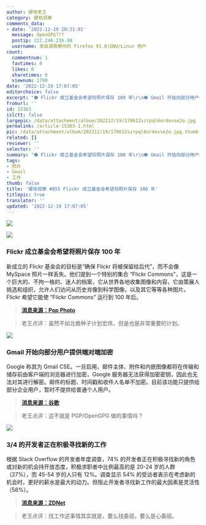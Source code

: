 ```yaml
---
author: 硬核老王
category: 硬核观察
comments_data:
- date: '2022-12-19 20:21:01'
  message: OpenGPG???
  postip: 222.246.236.40
  username: 来自湖南郴州的 Firefox 91.0|GNU/Linux 用户
count:
  commentnum: 1
  favtimes: 0
  likes: 0
  sharetimes: 0
  viewnum: 1798
date: '2022-12-19 17:07:05'
editorchoice: false
excerpt: "❶ Flickr 成立基金会希望将照片保存 100 年\r\n❷ Gmail 开始向部分用户提供端对端加密\r\n❸ 3/4 的开发者正在积极寻找新的工作"
fromurl: ''
id: 15363
islctt: false
largepic: /data/attachment/album/202212/19/170612szrpql6or4evse2o.jpg
permalink: /article-15363-1.html
pic: /data/attachment/album/202212/19/170612szrpql6or4evse2o.jpg.thumb.jpg
related: []
reviewer: ''
selector: ''
summary: "❶ Flickr 成立基金会希望将照片保存 100 年\r\n❷ Gmail 开始向部分用户提供端对端加密\r\n❸ 3/4 的开发者正在积极寻找新的工作"
tags:
- 照片
- Gmail
- 工作
thumb: false
title: '硬核观察 #855 Flickr 成立基金会希望将照片保存 100 年'
titlepic: true
translator: ''
updated: '2022-12-19 17:07:05'
---
```


![](/data/attachment/album/202212/19/170612szrpql6or4evse2o.jpg)


![](/data/attachment/album/202212/19/170620um7l7m7kt0fkteu8.jpg)


### Flickr 成立基金会希望将照片保存 100 年


新成立的 Flickr 基金会的目标是“确保 Flickr 将被保留给后代”，而不会像 MySpace 照片一样丢失。他们提到一个特别的集合 “Flickr Commons”，这是一个巨大的、不拘一格的、迷人的档案，它从世界各地收集图像和内容，它由策展人挑选和组织，允许人们访问从历史肖像到科学图像，以及其它等等各种图片。Flickr 希望它能使 “Flickr Commons” 运行到 100 年后。



> 
> **[消息来源：Pop Photo](https://www.popphoto.com/news/flickr-foundation-historical-photos/)**
> 
> 
> 



> 
> 老王点评：虽然不如北极种子计划宏伟，但是也是非常重要的计划。
> 
> 
> 


![](/data/attachment/album/202212/19/170631dmif44pcccroi44s.jpg)


### Gmail 开始向部分用户提供端对端加密


Google 称其为 Gmail CSE。一旦启用，邮件主体、附件和内嵌图像都将在传输和储存前由客户端的浏览器进行加密，Google 服务器无法获得加密密钥，因此也无法对其进行解密。邮件的标题、时间戳和收件人名单不加密。目前该功能只提供给部分企业用户，暂时不提供给普通个人用户。



> 
> **[消息来源：谷歌](https://support.google.com/a/answer/13069736)**
> 
> 
> 



> 
> 老王点评：这不就是 PGP/OpenGPG 做的事情吗？
> 
> 
> 


![](/data/attachment/album/202212/19/170646ocpppzmy1tbn84rp.jpg)


### 3/4 的开发者正在积极寻找新的工作


根据 Stack Overflow 的开发者年度调查，74% 的开发者正在积极寻找新的角色或对新的机会持开放态度，积极求职者中比例最高的是 20-24 岁的人群（27%），而 45-54 岁的人只有 12%。调查显示 54% 的受访者表示在考虑新的机会时，更好的薪水是最大的动力。但阻止开发者寻找新工作的最大因素是灵活性（58%）。



> 
> **[消息来源：ZDNet](https://www.zdnet.com/article/three-quarters-of-developers-are-willing-to-quit-for-a-new-job-and-its-not-just-about-the-money/)**
> 
> 
> 



> 
> 老王点评：找工作这事情其实就是，要么钱委屈，要么是心委屈。
> 
> 
>